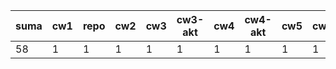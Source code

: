 | suma | cw1 | repo | cw2 | cw3 | cw3-akt | cw4 | cw4-akt | cw5 | cw6 | cw7 | kolo1 | cw9 | cw10 | cw11 |
|------|-----|------|-----|-----|---------|-----|---------|-----|-----|-----|-------|-----|------|------|
|   58 |   1 |    1 |   1 |   1 |       1 |   1 |       1 |   1 |   1 |   1 |    45 |   1 |    1 |    1 |
